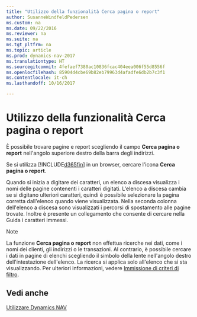 ```yaml
---
title: "Utilizzo della funzionalità Cerca pagina o report"
author: SusanneWindfeldPedersen
ms.custom: na
ms.date: 09/22/2016
ms.reviewer: na
ms.suite: na
ms.tgt_pltfrm: na
ms.topic: article
ms.prod: dynamics-nav-2017
ms.translationtype: HT
ms.sourcegitcommit: 4fefaef7380ac10836fcac404eea006f55d8556f
ms.openlocfilehash: 85904d4cbe69b82eb79963d4afadfe6db2b7c3f1
ms.contentlocale: it-ch
ms.lasthandoff: 10/16/2017

---
```


# <a name="using-search-for-page-or-report"></a>Utilizzo della funzionalità Cerca pagina o report
È possibile trovare pagine e report scegliendo il campo **Cerca pagina o report** nell'angolo superiore destro della barra degli indirizzi.

Se si utilizza [!INCLUDE[d365fin](includes/d365fin_md.md)] in un browser, cercare l'icona **Cerca pagina o report**.

Quando si inizia a digitare dei caratteri, un elenco a discesa visualizza i nomi delle pagine contenenti i caratteri digitati. L'elenco a discesa cambia se si digitano ulteriori caratteri, quindi è possibile selezionare la pagina corretta dall'elenco quando viene visualizzata. Nella seconda colonna dell'elenco a discesa sono visualizzati i percorsi di spostamento alle pagine trovate. Inoltre è presente un collegamento che consente di cercare nella Guida i caratteri immessi.

> [!NOTE]  
>   La funzione **Cerca pagina o report** non effettua ricerche nei dati, come i nomi dei clienti, gli indirizzi o le transazioni. Al contrario, è possibile cercare i dati in pagine di elenchi scegliendo il simbolo della lente nell'angolo destro dell'intestazione dell'elenco. La ricerca si applica solo all'elenco che si sta visualizzando. Per ulteriori informazioni, vedere [Immissione di criteri di filtro](ui-enter-criteria-filters.md).  

## <a name="see-also"></a>Vedi anche
[Utilizzare Dynamics NAV](ui-work-product.md)

